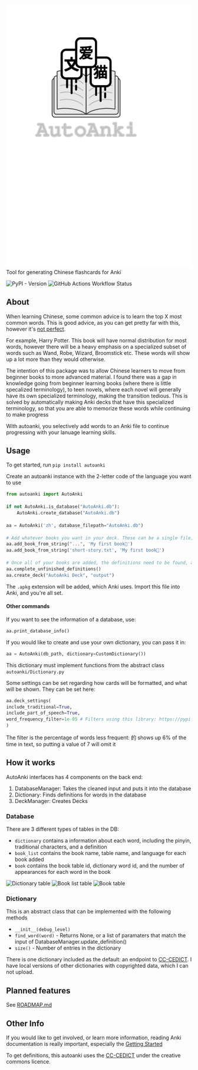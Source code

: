![AutoAnki Logo](media/logo/autoanki.svg)  
Tool for generating Chinese flashcards for Anki

![PyPI - Version](https://img.shields.io/pypi/v/autoanki)
![GitHub Actions Workflow Status](https://img.shields.io/github/actions/workflow/status/timmy6figures/autoanki/python-package.yml)

## About

When learning Chinese, some common advice is to learn the top X most common words.
This is good advice, as you can get pretty far with this, however it's [not perfect](https://en.wikipedia.org/wiki/Zipf%27s_law#/media/File:Zipf's_law_on_War_and_Peace.png).

For example, Harry Potter. This book will have normal distribution for most words, however there will be a heavy emphasis on a specialized subset of words such as Wand, Robe, Wizard, Broomstick etc. These words will show up a lot more than they would otherwise.

The intention of this package was to allow Chinese learners to move from beginner books to more advanced material. I found there was a gap in knowledge going from beginner learning books (where there is little specalized terminology), to teen novels, where each novel will generally have its own specialized terminology, making the transition tedious. This is solved by automatically making Anki decks that have this specialized terminology, so that you are able to memorize these words while continuing to make progress

With autoanki, you selectively add words to an Anki file to continue progressing with your lanuage learning skills.

## Usage

To get started, run 
```pip install autoanki```

Create an autoanki instance with the 2-letter code of the language you want to use
```python
from autoanki import AutoAnki

if not AutoAnki.is_database("AutoAnki.db"):
    AutoAnki.create_database("AutoAnki.db")

aa = AutoAnki('zh', database_filepath="AutoAnki.db")

# Add whatever books you want in your deck. These can be a single file, or a string
aa.add_book_from_string("...", 'My first book🍎')
aa.add_book_from_string('short-story.txt', 'My first book🍎')

# Once all of your books are added, the definitions need to be found, and then you can create a deck!
aa.complete_unfinished_definitions()
aa.create_deck("AutoAnki Deck", "output")
```
The `.apkg` extension will be added, which Anki uses. 
Import this file into Anki, and you're all set.


#### Other commands
If you want to see the information of a database, use:
```python
aa.print_database_info()
```

If you would like to create and use your own dictionary, you can pass it in:
```python
aa = AutoAnki(db_path, dictionary=CustomDictionary())
```
This dictionary must implement functions from the abstract class `autoanki/Dictionary.py`

Some settings can be set regarding how cards will be formatted, and what will be shown. They can be set here:
```python
aa.deck_settings(
include_traditional=True,
include_part_of_speech=True,
word_frequency_filter=1e-05 # Filters using this library: https://pypi.org/project/wordfreq/
)
```
The filter is the percentage of words less frequent: 的 shows up 6% of the time in text, so putting a value of 7 will omit it

## How it works
AutoAnki interfaces has 4 components on the back end:
1. DatabaseManager: Takes the cleaned input and puts it into the database
2. Dictionary: Finds definitions for words in the database
3. DeckManager: Creates Decks

### Database
There are 3 different types of tables in the DB:
- `dictionary` contains a information about each word, including the pinyin, traditional characters, and a definition
- `book_list` contains the book name, table name, and language for each book added
- `book` contains the book table id, dictionary word id, and the number of appearances for each word in the book
  
<img src="https://github.com/timmy6figures/autoanki/blob/main/media/images/dictionary-table.jpg?raw=true" alt="Dictionary table" width="60%"/>
<img src="https://github.com/timmy6figures/autoanki/blob/main/media/images/book_list_table.jpg?raw=true" alt="Book list table" width="50%"/>
<img src="https://github.com/timmy6figures/autoanki/blob/main/media/images/book_table.jpg?raw=true" alt="Book table" width="40%"/>

### Dictionary
This is an abstract class that can be implemented with the following methods
- `__init__(debug_level)`
- `find_word(word)` - Returns None, or a list of paramaters that match the input of DatabaseManager.update_definition()
- `size()` - Number of entries in the dictionary

There is one dictionary included as the default: an endpoint to [CC-CEDICT](https://www.mdbg.net/chinese/dictionary?page=cedict). 
I have local versions of other dictionaries with copyrighted data, which I can not upload.

## Planned features
See [ROADMAP.md](ROADMAP.md)

## Other Info

If you would like to get involved, or learn more information, reading Anki documentation is really important, especially the [Getting Started](https://docs.ankiweb.net/getting-started.html)

To get definitions, this autoanki uses the [CC-CEDICT]() under the creative commons licence. 

